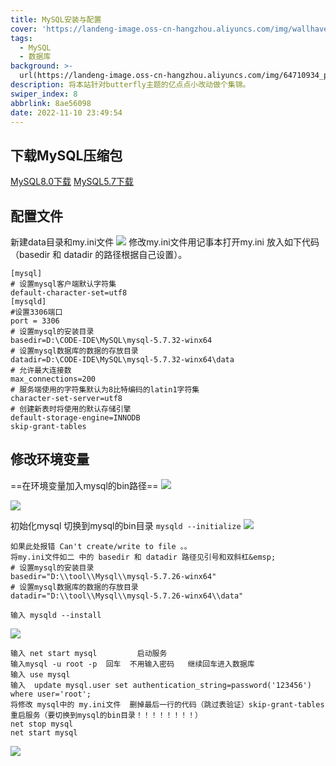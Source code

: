 ```yaml
---
title: MySQL安装与配置
cover: 'https://landeng-image.oss-cn-hangzhou.aliyuncs.com/img/wallhaven-13jg59.jpg'
tags:
  - MySQL
  - 数据库
background: >-
  url(https://landeng-image.oss-cn-hangzhou.aliyuncs.com/img/64710934_p0_master1200.jpg)
description: 将本站针对butterfly主题的亿点点小改动做个集锦。
swiper_index: 8
abbrlink: 8ae56098
date: 2022-11-10 23:49:54
---
```

## 下载MySQL压缩包
[MySQL8.0下载](https://dev.mysql.com/downloads/mysql/ "MySQL8.0下载")
[MySQL5.7下载](https://downloads.mysql.com/archives/community/ "MySQL5.7下载")
## 配置文件 
新建data目录和my.ini文件
![](https://landeng-image.oss-cn-hangzhou.aliyuncs.com/img/20220630134746.png)
修改my.ini文件用记事本打开my.ini 放入如下代码（basedir 和 datadir 的路径根据自己设置）。
```shell
[mysql]
# 设置mysql客户端默认字符集
default-character-set=utf8 
[mysqld]
#设置3306端口
port = 3306 
# 设置mysql的安装目录
basedir=D:\CODE-IDE\MySQL\mysql-5.7.32-winx64
# 设置mysql数据库的数据的存放目录
datadir=D:\CODE-IDE\MySQL\mysql-5.7.32-winx64\data
# 允许最大连接数
max_connections=200
# 服务端使用的字符集默认为8比特编码的latin1字符集
character-set-server=utf8
# 创建新表时将使用的默认存储引擎
default-storage-engine=INNODB
skip-grant-tables
```
## 修改环境变量
==在环境变量加入mysql的bin路径==
![](https://landeng-image.oss-cn-hangzhou.aliyuncs.com/img/20220630135457.png)

![](https://landeng-image.oss-cn-hangzhou.aliyuncs.com/img/20220630135550.png)

初始化mysql
切换到mysql的bin目录
`mysqld --initialize`
![](https://landeng-image.oss-cn-hangzhou.aliyuncs.com/img/20220630135805.png)
```
如果此处报错 Can't create/write to file 。。
将my.ini文件如二 中的 basedir 和 datadir 路径见引号和双斜杠&emsp;
# 设置mysql的安装目录
basedir="D:\\tool\\Mysql\\mysql-5.7.26-winx64"
# 设置mysql数据库的数据的存放目录
datadir="D:\\tool\\Mysql\\mysql-5.7.26-winx64\\data"
```

`输入 mysqld --install`

![](https://landeng-image.oss-cn-hangzhou.aliyuncs.com/img/20220630140124.png)
```
输入 net start mysql         启动服务
输入mysql -u root -p  回车  不用输入密码   继续回车进入数据库
输入 use mysql
输入  update mysql.user set authentication_string=password('123456') where user='root';    
将修改 mysql中的 my.ini文件  删掉最后一行的代码（跳过表验证）skip-grant-tables
重启服务（要切换到mysql的bin目录！！！！！！！！）   
net stop mysql
net start mysql
```

![](https://landeng-image.oss-cn-hangzhou.aliyuncs.com/img/20220630140251.png)